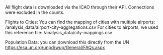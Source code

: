 All flight data is downloaded via the ICAO through their API. Connections were excluded in the counts.

Flights to Cities:
You can find the mapping of cities with multiple airports: /analysis_data/airport-city-aggregations.csv
For cities to airports, we used this reference file: /analysis_data/city-mappings.csv

Population Data: you can download this directly from the UN
https://esa.un.org/unpd/wup/General/FAQs.aspx
